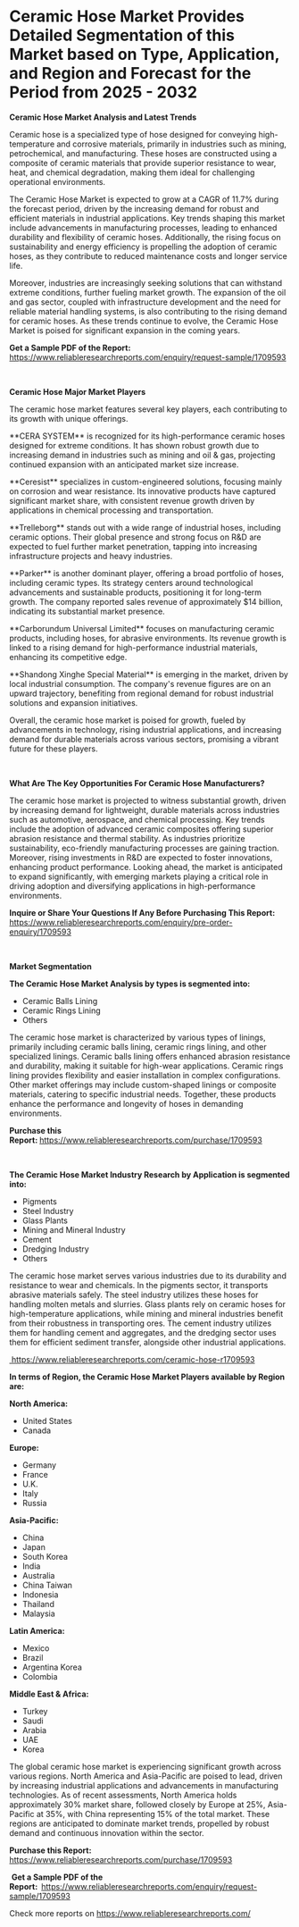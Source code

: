 <p><h1>Ceramic Hose Market Provides Detailed Segmentation of this Market based on Type, Application, and Region and Forecast for the Period from 2025 - 2032</h1></p><p><strong>Ceramic Hose Market Analysis and Latest Trends</strong></p>
<p><p>Ceramic hose is a specialized type of hose designed for conveying high-temperature and corrosive materials, primarily in industries such as mining, petrochemical, and manufacturing. These hoses are constructed using a composite of ceramic materials that provide superior resistance to wear, heat, and chemical degradation, making them ideal for challenging operational environments.</p><p>The Ceramic Hose Market is expected to grow at a CAGR of 11.7% during the forecast period, driven by the increasing demand for robust and efficient materials in industrial applications. Key trends shaping this market include advancements in manufacturing processes, leading to enhanced durability and flexibility of ceramic hoses. Additionally, the rising focus on sustainability and energy efficiency is propelling the adoption of ceramic hoses, as they contribute to reduced maintenance costs and longer service life.</p><p>Moreover, industries are increasingly seeking solutions that can withstand extreme conditions, further fueling market growth. The expansion of the oil and gas sector, coupled with infrastructure development and the need for reliable material handling systems, is also contributing to the rising demand for ceramic hoses. As these trends continue to evolve, the Ceramic Hose Market is poised for significant expansion in the coming years.</p></p>
<p><strong>Get a Sample PDF of the Report:&nbsp;</strong> <a href="https://www.reliableresearchreports.com/enquiry/request-sample/1709593?utm_campaign=2102&utm_medium=2&utm_source=Github&utm_content=ia&utm_term=19022025&utm_id=ceramic-hose">https://www.reliableresearchreports.com/enquiry/request-sample/1709593</a></p>
<p>&nbsp;</p>
<p><strong>Ceramic Hose Major Market Players</strong></p>
<p><p>The ceramic hose market features several key players, each contributing to its growth with unique offerings. </p><p>**CERA SYSTEM** is recognized for its high-performance ceramic hoses designed for extreme conditions. It has shown robust growth due to increasing demand in industries such as mining and oil & gas, projecting continued expansion with an anticipated market size increase.</p><p>**Ceresist** specializes in custom-engineered solutions, focusing mainly on corrosion and wear resistance. Its innovative products have captured significant market share, with consistent revenue growth driven by applications in chemical processing and transportation.</p><p>**Trelleborg** stands out with a wide range of industrial hoses, including ceramic options. Their global presence and strong focus on R&D are expected to fuel further market penetration, tapping into increasing infrastructure projects and heavy industries.</p><p>**Parker** is another dominant player, offering a broad portfolio of hoses, including ceramic types. Its strategy centers around technological advancements and sustainable products, positioning it for long-term growth. The company reported sales revenue of approximately $14 billion, indicating its substantial market presence.</p><p>**Carborundum Universal Limited** focuses on manufacturing ceramic products, including hoses, for abrasive environments. Its revenue growth is linked to a rising demand for high-performance industrial materials, enhancing its competitive edge.</p><p>**Shandong Xinghe Special Material** is emerging in the market, driven by local industrial consumption. The company's revenue figures are on an upward trajectory, benefiting from regional demand for robust industrial solutions and expansion initiatives.</p><p>Overall, the ceramic hose market is poised for growth, fueled by advancements in technology, rising industrial applications, and increasing demand for durable materials across various sectors, promising a vibrant future for these players.</p></p>
<p>&nbsp;</p>
<p><strong>What Are The Key Opportunities For Ceramic Hose Manufacturers?</strong></p>
<p><p>The ceramic hose market is projected to witness substantial growth, driven by increasing demand for lightweight, durable materials across industries such as automotive, aerospace, and chemical processing. Key trends include the adoption of advanced ceramic composites offering superior abrasion resistance and thermal stability. As industries prioritize sustainability, eco-friendly manufacturing processes are gaining traction. Moreover, rising investments in R&D are expected to foster innovations, enhancing product performance. Looking ahead, the market is anticipated to expand significantly, with emerging markets playing a critical role in driving adoption and diversifying applications in high-performance environments.</p></p>
<p><strong>Inquire or Share Your Questions If Any Before Purchasing This Report:</strong> <a href="https://www.reliableresearchreports.com/enquiry/pre-order-enquiry/1709593?utm_campaign=2102&utm_medium=2&utm_source=Github&utm_content=ia&utm_term=19022025&utm_id=ceramic-hose">https://www.reliableresearchreports.com/enquiry/pre-order-enquiry/1709593</a></p>
<p>&nbsp;</p>
<p><strong>Market Segmentation</strong></p>
<p><strong>The Ceramic Hose Market Analysis by types is segmented into:</strong></p>
<p><ul><li>Ceramic Balls Lining</li><li>Ceramic Rings Lining</li><li>Others</li></ul></p>
<p><p>The ceramic hose market is characterized by various types of linings, primarily including ceramic balls lining, ceramic rings lining, and other specialized linings. Ceramic balls lining offers enhanced abrasion resistance and durability, making it suitable for high-wear applications. Ceramic rings lining provides flexibility and easier installation in complex configurations. Other market offerings may include custom-shaped linings or composite materials, catering to specific industrial needs. Together, these products enhance the performance and longevity of hoses in demanding environments.</p></p>
<p><strong>Purchase this Report:&nbsp;</strong><a href="https://www.reliableresearchreports.com/purchase/1709593?utm_campaign=2102&utm_medium=2&utm_source=Github&utm_content=ia&utm_term=19022025&utm_id=ceramic-hose">https://www.reliableresearchreports.com/purchase/1709593</a></p>
<p>&nbsp;</p>
<p><strong>The Ceramic Hose Market Industry Research by Application is segmented into:</strong></p>
<p><ul><li>Pigments</li><li>Steel Industry</li><li>Glass Plants</li><li>Mining and Mineral Industry</li><li>Cement</li><li>Dredging Industry</li><li>Others</li></ul></p>
<p><p>The ceramic hose market serves various industries due to its durability and resistance to wear and chemicals. In the pigments sector, it transports abrasive materials safely. The steel industry utilizes these hoses for handling molten metals and slurries. Glass plants rely on ceramic hoses for high-temperature applications, while mining and mineral industries benefit from their robustness in transporting ores. The cement industry utilizes them for handling cement and aggregates, and the dredging sector uses them for efficient sediment transfer, alongside other industrial applications.</p></p>
<p><a href="https://www.reliableresearchreports.com/ceramic-hose-r1709593?utm_campaign=2102&utm_medium=2&utm_source=Github&utm_content=ia&utm_term=19022025&utm_id=ceramic-hose">&nbsp;https://www.reliableresearchreports.com/ceramic-hose-r1709593</a></p>
<p><strong>In terms of Region, the Ceramic Hose Market Players available by Region are:</strong></p>
<p>
    <p> <strong> North America: </strong>
        <ul>
            <li>United States</li>
            <li>Canada</li>
        </ul>
        </p> 
    <p> <strong> Europe: </strong>
        <ul>
            <li>Germany</li>
            <li>France</li>
            <li>U.K.</li>
            <li>Italy</li>
            <li>Russia</li>
        </ul>
        </p> 
    <p> <strong> Asia-Pacific: </strong>
        <ul>
            <li>China</li>
            <li>Japan</li>
            <li>South Korea</li>
            <li>India</li>
            <li>Australia</li>
            <li>China Taiwan</li>
            <li>Indonesia</li>
            <li>Thailand</li>
            <li>Malaysia</li>
        </ul>
        </p> 
    <p> <strong> Latin America: </strong>
        <ul>
            <li>Mexico</li>
            <li>Brazil</li>
            <li>Argentina Korea</li>
            <li>Colombia</li>
        </ul>
        </p> 
    <p> <strong> Middle East & Africa: </strong>
        <ul>
            <li>Turkey</li>
            <li>Saudi</li>
            <li>Arabia</li>
            <li>UAE</li>
            <li>Korea</li>
        </ul>
    </p>
    </p>
<p><p>The global ceramic hose market is experiencing significant growth across various regions. North America and Asia-Pacific are poised to lead, driven by increasing industrial applications and advancements in manufacturing technologies. As of recent assessments, North America holds approximately 30% market share, followed closely by Europe at 25%, Asia-Pacific at 35%, with China representing 15% of the total market. These regions are anticipated to dominate market trends, propelled by robust demand and continuous innovation within the sector.</p></p>
<p><strong>Purchase this Report: </strong><a href="https://www.reliableresearchreports.com/purchase/1709593?utm_campaign=2102&utm_medium=2&utm_source=Github&utm_content=ia&utm_term=19022025&utm_id=ceramic-hose">https://www.reliableresearchreports.com/purchase/1709593</a></p>
<p>&nbsp;<strong>Get a Sample PDF of the Report:&nbsp;&nbsp;</strong><a href="https://www.reliableresearchreports.com/enquiry/request-sample/1709593?utm_campaign=2102&utm_medium=2&utm_source=Github&utm_content=ia&utm_term=19022025&utm_id=ceramic-hose">https://www.reliableresearchreports.com/enquiry/request-sample/1709593</a></p>
<p><strong></strong></p>
<p>Check more reports on <a href="https://www.reliableresearchreports.com/?utm_campaign=2102&utm_medium=2&utm_source=Github&utm_content=ia&utm_term=19022025&utm_id=ceramic-hose">https://www.reliableresearchreports.com/</a></p>